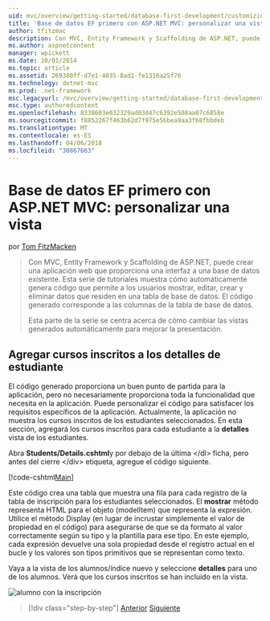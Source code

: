 ```yaml
---
uid: mvc/overview/getting-started/database-first-development/customizing-a-view
title: 'Base de datos EF primero con ASP.NET MVC: personalizar una vista | Documentos de Microsoft'
author: tfitzmac
description: Con MVC, Entity Framework y Scaffolding de ASP.NET, puede crear una aplicación web que proporciona una interfaz a una base de datos existente. Este tutorial seri...
ms.author: aspnetcontent
manager: wpickett
ms.date: 10/01/2014
ms.topic: article
ms.assetid: 269380ff-d7e1-4035-8ad1-fe1316a25f76
ms.technology: dotnet-mvc
ms.prod: .net-framework
msc.legacyurl: /mvc/overview/getting-started/database-first-development/customizing-a-view
msc.type: authoredcontent
ms.openlocfilehash: 8338603e032329ad03d47c6392e508aa07c6858e
ms.sourcegitcommit: f8852267f463b62d7f975e56bea9aa3f68fbbdeb
ms.translationtype: MT
ms.contentlocale: es-ES
ms.lasthandoff: 04/06/2018
ms.locfileid: "30867663"
---
```

<a name="ef-database-first-with-aspnet-mvc-customizing-a-view"></a>Base de datos EF primero con ASP.NET MVC: personalizar una vista
====================
por [Tom FitzMacken](https://github.com/tfitzmac)

> Con MVC, Entity Framework y Scaffolding de ASP.NET, puede crear una aplicación web que proporciona una interfaz a una base de datos existente. Esta serie de tutoriales muestra cómo automáticamente genera código que permite a los usuarios mostrar, editar, crear y eliminar datos que residen en una tabla de base de datos. El código generado corresponde a las columnas de la tabla de base de datos.
> 
> Esta parte de la serie se centra acerca de cómo cambiar las vistas generados automáticamente para mejorar la presentación.


## <a name="add-enrolled-courses-to-student-details"></a>Agregar cursos inscritos a los detalles de estudiante

El código generado proporciona un buen punto de partida para la aplicación, pero no necesariamente proporciona toda la funcionalidad que necesita en la aplicación. Puede personalizar el código para satisfacer los requisitos específicos de la aplicación. Actualmente, la aplicación no muestra los cursos inscritos de los estudiantes seleccionados. En esta sección, agregará los cursos inscritos para cada estudiante a la **detalles** vista de los estudiantes.

Abra **Students/Details.cshtml**y por debajo de la última &lt;/dl&gt; ficha, pero antes del cierre &lt;/div&gt; etiqueta, agregue el código siguiente.

[!code-cshtml[Main](customizing-a-view/samples/sample1.cshtml)]

Este código crea una tabla que muestra una fila para cada registro de la tabla de inscripción para los estudiantes seleccionados. El **mostrar** método representa HTML para el objeto (modelItem) que representa la expresión. Utilice el método Display (en lugar de incrustar simplemente el valor de propiedad en el código) para asegurarse de que se da formato al valor correctamente según su tipo y la plantilla para ese tipo. En este ejemplo, cada expresión devuelve una sola propiedad desde el registro actual en el bucle y los valores son tipos primitivos que se representan como texto.

Vaya a la vista de los alumnos/índice nuevo y seleccione **detalles** para uno de los alumnos. Verá que los cursos inscritos se han incluido en la vista.

![alumno con la inscripción](customizing-a-view/_static/image1.png)

> [!div class="step-by-step"]
> [Anterior](changing-the-database.md)
> [Siguiente](enhancing-data-validation.md)

